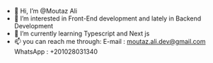 - 👋 Hi, I’m @Moutaz Ali
- 👀 I’m interested in Front-End development and lately in Backend Development 
- 🌱 I’m currently learning Typescript and Next js
- 📫 you can reach me through:
 E-mail : moutaz.ali.dev@gmail.com
 WhatsApp : +201028031340

<!---
MezoAli/MezoAli is a ✨ special ✨ repository because its `README.md` (this file) appears on your GitHub profile.
You can click the Preview link to take a look at your changes.
--->
